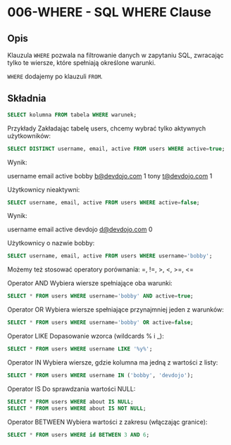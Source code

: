# 006-WHERE - SQL WHERE Clause

## Opis

Klauzula `WHERE` pozwala na filtrowanie danych w zapytaniu SQL, zwracając tylko te wiersze, które spełniają określone warunki.

`WHERE` dodajemy po klauzuli `FROM`.

## Składnia

```sql
SELECT kolumna FROM tabela WHERE warunek;
```

Przykłady
Zakładając tabelę users, chcemy wybrać tylko aktywnych użytkowników:
```sql
SELECT DISTINCT username, email, active FROM users WHERE active=true;
```
Wynik:

username	email	active
bobby	b@devdojo.com	1
tony	t@devdojo.com	1

Użytkownicy nieaktywni:
```sql
SELECT username, email, active FROM users WHERE active=false;
```
Wynik:

username	email	active
devdojo	d@devdojo.com	0

Użytkownicy o nazwie bobby:
```sql
SELECT username, email, active FROM users WHERE username='bobby';
```
Możemy też stosować operatory porównania:
=, !=, >, <, >=, <=

Operator AND
Wybiera wiersze spełniające oba warunki:
```sql
SELECT * FROM users WHERE username='bobby' AND active=true;
```

Operator OR
Wybiera wiersze spełniające przynajmniej jeden z warunków:
```sql
SELECT * FROM users WHERE username='bobby' OR active=false;
```

Operator LIKE
Dopasowanie wzorca (wildcards % i _):
```sql
SELECT * FROM users WHERE username LIKE '%y%';
```

Operator IN
Wybiera wiersze, gdzie kolumna ma jedną z wartości z listy:
```sql
SELECT * FROM users WHERE username IN ('bobby', 'devdojo');
```

Operator IS
Do sprawdzania wartości NULL:
```sql
SELECT * FROM users WHERE about IS NULL;
SELECT * FROM users WHERE about IS NOT NULL;
```

Operator BETWEEN
Wybiera wartości z zakresu (włączając granice):
```sql
SELECT * FROM users WHERE id BETWEEN 3 AND 6;
```
